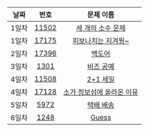 | 날짜 | 번호 | 문제 이름 | 
|:--:|:----:|:---------:| 
| 1일차 | [11502](https://www.acmicpc.net/problem/11502) | [세 개의 소수 문제](https://www.acmicpc.net/problem/11502) | 
| 1일차 | [17175](https://www.acmicpc.net/problem/17175) | [피보나치는 지겨웡~](https://www.acmicpc.net/problem/17175) |
| 2일차 | [17396](https://www.acmicpc.net/problem/17396) | [백도어](https://www.acmicpc.net/problem/17396) | 
| 3일차 | [1301](https://www.acmicpc.net/problem/1301) | [비즈 공예](https://www.acmicpc.net/problem/1301) |
| 4일차 | [11508](https://www.acmicpc.net/problem/11508) | [2+1 세일](https://www.acmicpc.net/problem/11508) | 
| 4일차 | [17128](https://www.acmicpc.net/problem/17128) | [소가 정보섬에 올라온 이유](https://www.acmicpc.net/problem/17128) | 
| 5일차 | [5972](https://www.acmicpc.net/problem/5972) | [택배 배송](https://www.acmicpc.net/problem/5972) | 
| 6일차 | [1248](https://www.acmicpc.net/problem/1248) | [Guess](https://www.acmicpc.net/problem/1248) |
